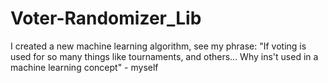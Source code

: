 # Voter-Randomizer_Lib
I created a new machine learning algorithm, see my phrase: 
"If voting is used for so many things like tournaments, and others... Why ins't used in a machine learning concept" - myself
